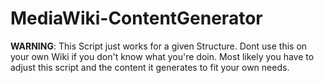 MediaWiki-ContentGenerator
==========================
**WARNING**: This Script just works for a given Structure. Dont use this on your own Wiki if you don't know what you're doin.
Most likely you have to adjust this script and the content it generates to fit your own needs.
